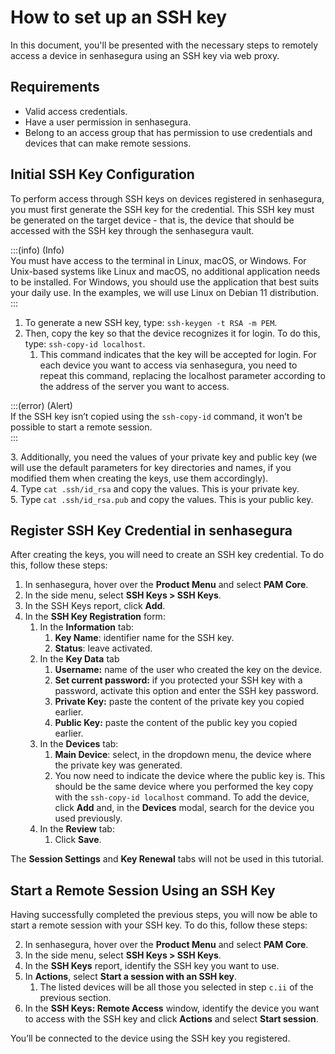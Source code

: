 # How to set up an SSH key

In this document, you'll be presented with the necessary steps to remotely access a device in senhasegura using an SSH key via web proxy.

## Requirements

* Valid access credentials.  
* Have a user permission in senhasegura.  
* Belong to an access group that has permission to use credentials and devices that can make remote sessions.

## Initial SSH Key Configuration

To perform access through SSH keys on devices registered in senhasegura, you must first generate the SSH key for the credential. This SSH key must be generated on the target device - that is, the device that should be accessed with the SSH key through the senhasegura vault.

:::(info) (Info)   
You must have access to the terminal in Linux, macOS, or Windows. For Unix-based systems like Linux and macOS, no additional application needs to be installed. For Windows, you should use the application that best suits your daily use. In the examples, we will use Linux on Debian 11 distribution.   
:::

1. To generate a new SSH key, type: `ssh-keygen -t RSA -m PEM`.  
2. Then, copy the key so that the device recognizes it for login. To do this, type: `ssh-copy-id localhost`.  
   1. This command indicates that the key will be accepted for login. For each device you want to access via senhasegura, you need to repeat this command, replacing the localhost parameter according to the address of the server you want to access.

:::(error) (Alert)  
If the SSH key isn’t copied using the `ssh-copy-id` command, it won’t be possible to start a remote session.   
::: 

3\. Additionally, you need the values of your private key and public key (we will use the default parameters for key directories and names, if you modified them when creating the keys, use them accordingly).  
4\. Type `cat .ssh/id_rsa` and copy the values. This is your private key.  
5\. Type `cat .ssh/id_rsa.pub` and copy the values. This is your public key.

## Register SSH Key Credential in senhasegura

After creating the keys, you will need to create an SSH key credential. To do this, follow these steps:

1. In senhasegura, hover over the **Product Menu** and select **PAM Core**.  
2. In the side menu, select **SSH Keys \> SSH Keys**.  
3. In the SSH Keys report, click **Add**.  
4. In the **SSH Key Registration** form:  
   1. In the **Information** tab:  
      1. **Key Name**: identifier name for the SSH key.  
      2. **Status**: leave activated.  
   2. In the **Key Data** tab  
      1. **Username:** name of the user who created the key on the device.  
      2. **Set current password:** if you protected your SSH key with a password, activate this option and enter the SSH key password.  
      3. **Private Key:** paste the content of the private key you copied earlier.  
      4. **Public Key:** paste the content of the public key you copied earlier.  
   2. In the **Devices** tab:  
      1. **Main Device**: select, in the dropdown menu, the device where the private key was generated.  
      2. You now need to indicate the device where the public key is. This should be the same device where you performed the key copy with the `ssh-copy-id localhost` command. To add the device, click **Add** and, in the **Devices** modal, search for the device you used previously.  
   2. In the **Review** tab:  
      1. Click **Save**.

The **Session Settings** and **Key Renewal** tabs will not be used in this tutorial.

## Start a Remote Session Using an SSH Key

Having successfully completed the previous steps, you will now be able to start a remote session with your SSH key. To do this, follow these steps:

2. In senhasegura, hover over the **Product Menu** and select **PAM Core**.  
3. In the side menu, select **SSH Keys \> SSH Keys**.  
4. In the **SSH Keys** report, identify the SSH key you want to use.  
5. In **Actions**, select **Start a session with an SSH key**.  
   1. The listed devices will be all those you selected in step `c.ii` of the previous section.  
6. In the **SSH Keys: Remote Access** window, identify the device you want to access with the SSH key and click **Actions** and select **Start session**.

You’ll be connected to the device using the SSH key you registered.  